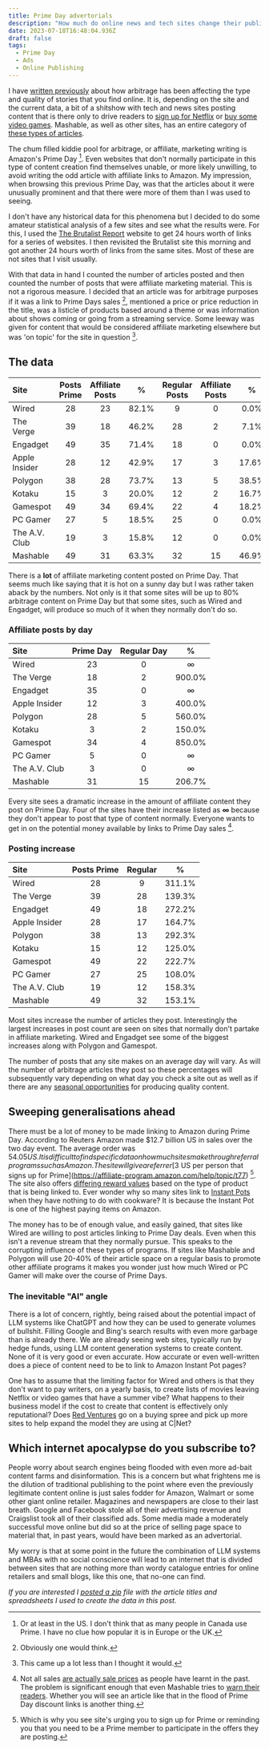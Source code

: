 ```yaml
---
title: Prime Day advertorials
description: "How much do online news and tech sites change their publishing patterns on Prime Day? "
date: 2023-07-18T16:48:04.936Z
draft: false
tags:
  - Prime Day
  - Ads
  - Online Publishing
---
```


I have [written previously](/posts/why-we-cant/) about how arbitrage has been affecting the type and quality of stories that you find online. It is, depending on the site and the current data, a bit of a shitshow with tech and news sites posting content that is there only to drive readers to [sign up for Netflix](https://www.polygon.com/what-to-watch/2023/7/8/23780340/best-thriller-movies-netflix-watch-july-2023) or [buy some video games](https://www.engadget.com/best-relaxing-video-games-140048572.html). Mashable, as well as other sites, has an entire category of [these types of articles](https://mashable.com/roundups).

The chum filled kiddie pool for arbitrage, or affiliate, marketing writing is Amazon's Prime Day [^1]. Even websites that don't normally participate in this type of content creation find themselves unable, or more likely unwilling, to avoid writing the odd article with affiliate links to Amazon. My impression, when browsing this previous Prime Day, was that the articles about it were unusually prominent and that there were more of them than I was used to seeing. 

I don't have any historical data for this phenomena but I decided to do some amateur statistical analysis of a few sites and see what the results were. For this, I used the [The Brutalist Report](https://brutalist.report/) website to get 24 hours worth of links for a series of websites. I then revisited the Brutalist site this morning and got another 24 hours worth of links from the same sites. Most of these are not sites that I visit usually.

With that data in hand I counted the number of articles posted and then counted the number of posts that were affiliate marketing material. This is not a rigorous measure. I decided that an article was for arbitrage purposes if it was a link to Prime Days sales [^2], mentioned a price or price reduction in the title, was a listicle of products based around a theme or was information about shows coming or going from a streaming service. Some leeway was given for content that would be considered affiliate marketing elsewhere but was 'on topic' for the site in question [^3].

## The data

| Site          | Posts Prime | Affiliate Posts |   %   | Regular Posts | Affiliate Posts |   %   |
| :---          |    :---:    |   :---:   | :---: |  :---:  |   :---:   | :---: |
| Wired         |     28      |    23     | 82.1% |    9    |     0     | 0.0%  |
| The Verge     |     39      |    18     | 46.2% |   28    |     2     | 7.1%  |
| Engadget      |     49      |    35     | 71.4% |   18    |     0     | 0.0%  |
| Apple Insider |     28      |    12     | 42.9% |   17    |     3     | 17.6% |
| Polygon       |     38      |    28     | 73.7% |   13    |     5     | 38.5% |
| Kotaku        |     15      |     3     | 20.0% |   12    |     2     | 16.7% |
| Gamespot      |     49      |    34     | 69.4% |   22    |     4     | 18.2% |
| PC Gamer      |     27      |     5     | 18.5% |   25    |     0     | 0.0%  |
| The A.V. Club |     19      |     3     | 15.8% |   12    |     0     | 0.0%  |
| Mashable      |     49      |    31     | 63.3% |   32    |    15     | 46.9% |

There is a **lot** of affiliate marketing content posted on Prime Day. That seems much like saying that it is hot on a sunny day but I was rather taken aback by the numbers. Not only is it that some sites will be up to 80% arbitrage content on Prime Day but that some sites, such as Wired and Engadget, will produce so much of it when they normally don't do so. 

### Affiliate posts by day 
| Site          |  Prime Day | Regular Day |   %    |
| :---          |    :---:    |  :---:  | :---:  |
| Wired         |     23      |    0    |   ∞    |
| The Verge     |     18      |    2    | 900.0% |
| Engadget      |     35      |    0    |   ∞    |
| Apple Insider |     12      |    3    | 400.0% |
| Polygon       |     28      |    5    | 560.0% |
| Kotaku        |      3      |    2    | 150.0% |
| Gamespot      |     34      |    4    | 850.0% |
| PC Gamer      |      5      |    0    |   ∞    |
| The A.V. Club |      3      |    0    |   ∞    |
| Mashable      |     31      |   15    | 206.7% |

Every site sees a dramatic increase in the amount of affiliate content they post on Prime Day. Four of the sites have their increase listed as **∞** because they don't appear to post that type of content normally. Everyone wants to get in on the potential money available by links to Prime Day sales [^4].

### Posting increase

| Site          | Posts Prime | Regular |   %    |
| :---          |    :---:    |  :---:  | :---:  |
| Wired         |     28      |    9    | 311.1% |
| The Verge     |     39      |   28    | 139.3% |
| Engadget      |     49      |   18    | 272.2% |
| Apple Insider |     28      |   17    | 164.7% |
| Polygon       |     38      |   13    | 292.3% |
| Kotaku        |     15      |   12    | 125.0% |
| Gamespot      |     49      |   22    | 222.7% |
| PC Gamer      |     27      |   25    | 108.0% |
| The A.V. Club |     19      |   12    | 158.3% |
| Mashable      |     49      |   32    | 153.1% |

Most sites increase the number of articles they post. Interestingly the largest increases in post count are seen on sites that normally don't partake in affiliate marketing. Wired and Engadget see some of the biggest increases along with Polygon and Gamespot. 

The number of posts that any site makes on an average day will vary. As will the number of arbitrage articles they post so these percentages will subsequently vary depending on what day you check a site out as well as if there are any [seasonal opportunities](https://skimlinks.com/blog/3-content-ideas-for-fathers-day/) for producing quality content.

## Sweeping generalisations ahead

There must be a lot of money to be made linking to Amazon during Prime Day. According to Reuters Amazon made $12.7 billion US in sales over the two day event. The average order was  $54.05 US. It is difficult to find specific data on how much sites make through referral programs such as Amazon. The site will give a referrer [$3 US per person that signs up for Prime](https://affiliate-program.amazon.com/help/topic/t77) [^5]. The site also offers [differing reward values](https://affiliate-program.amazon.com/help/node/topic/GRXPHT8U84RAYDXZ) based on the type of product that is being linked to. Ever wonder why so many sites link to [Instant Pots](https://search.brave.com/search?q=prime%20days%20instant%20pot) when they have nothing to do with cookware? It is because the Instant Pot is one of the highest paying items on Amazon. 

The money has to be of enough value, and easily gained, that sites like Wired are willing to post articles linking to Prime Day deals. Even when this isn't a revenue stream that they normally pursue. This speaks to the corrupting influence of these types of programs. If sites like Mashable and Polygon will use 20-40% of their article space on a regular basis to promote other affiliate programs it makes you wonder just how much Wired or PC Gamer will make over the course of Prime Days. 

### The inevitable "AI" angle

There is a lot of concern, rightly, being raised about the potential impact of LLM systems like ChatGPT and how they can be used to generate volumes of bullshit. Filling Google and Bing's search results with even more garbage than is already there. We are already seeing web sites, typically run by hedge funds, using LLM content generation systems to create content. None of it is very good or even accurate. How accurate or even well-written does a piece of content need to be to link to Amazon Instant Pot pages? 

One has to assume that the limiting factor for Wired and others is that they don't want to pay writers, on a yearly basis, to create lists of movies leaving Netflix or video games that have a summer vibe? What happens to their business model if the cost to create that content is effectively only reputational? Does [Red Ventures](https://en.wikipedia.org/wiki/Red_Ventures) go on a buying spree and pick up more sites to help expand the model they are using at C|Net?

## Which internet apocalypse do you subscribe to?

People worry about search engines being flooded with even more ad-bait content farms and disinformation. This is a concern but what frightens me is the dilution of traditional publishing to the point where even the previously legitimate content online is just sales fodder for Amazon, Walmart or some other giant online retailer. Magazines and newspapers are close to their last breath. Google and Facebook stole all of their advertising revenue and Craigslist took all of their classified ads. Some media made a moderately successful move online but did so at the price of selling page space to material that, in past years, would have been marked as an advertorial. 

My worry is that at some point in the future the combination of LLM systems and MBAs with no social conscience will lead to an internet that is divided between sites that are nothing more than wordy catalogue entries for online retailers and small blogs, like this one, that no-one can find. 

_If you are interested I [posted a zip](/downloads/affiliate.zip) file with the article titles and spreadsheets I used to create the data in this post._ 

[^1]: Or at least in the US. I don't think that as many people in Canada use Prime. I have no clue how popular it is in Europe or the UK. 

[^2]: Obviously one would think. 

[^3]: This came up a lot less than I thought it would. 

[^4]: Not all sales [are actually sale prices](https://www.npr.org/2023/07/11/1186819298/amazon-prime-day-deals-bargains-sales) as people have learnt in the past. The problem is significant enough that even Mashable tries to [warn their readers](https://mashable.com/article/how-to-spot-bad-deals-amazon-prime-day). Whether you will see an article like that in the flood of Prime Day discount links is another thing.  

[^5]: Which is why you see site's urging you to sign up for Prime or reminding you that you need to be a Prime member to participate in the offers they are posting. 